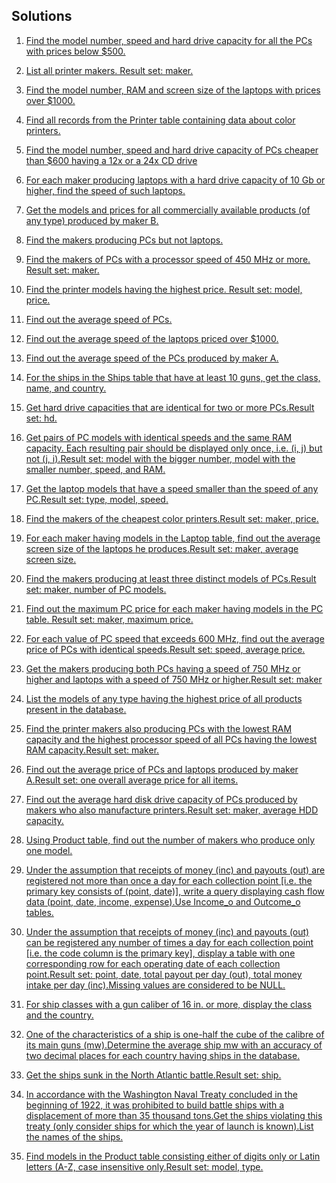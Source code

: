 
## Solutions

1. [Find the model number, speed and hard drive capacity for all the PCs with prices below $500.](./solutions/ex1.md)

2. [List all printer makers. Result set: maker.](./solutions/ex2.md)

3. [Find the model number, RAM and screen size of the laptops with prices over $1000.](./solutions/ex3.md)

4. [Find all records from the Printer table containing data about color printers.](./solutions/ex4.md)

5. [Find the model number, speed and hard drive capacity of PCs cheaper than $600 having a 12x or a 24x CD drive](./solutions/ex5.md)

6. [For each maker producing laptops with a hard drive capacity of 10 Gb or higher, find the speed of such laptops.](./solutions/ex6.md)

7. [Get the models and prices for all commercially available products (of any type) produced by maker B.](./solutions/ex7.md)

8. [Find the makers producing PCs but not laptops.](./solutions/ex8.md)

9. [Find the makers of PCs with a processor speed of 450 MHz or more. Result set: maker.](./solutions/ex9.md)

10. [Find the printer models having the highest price. Result set: model, price.](./solutions/ex10.md)

11. [Find out the average speed of PCs.](./solutions/ex11.md)

12. [Find out the average speed of the laptops priced over $1000.](./solutions/ex12.md)

13. [Find out the average speed of the PCs produced by maker A.](./solutions/ex13.md)

14. [For the ships in the Ships table that have at least 10 guns, get the class, name, and country.](./solutions/ex14.md)

15. [Get hard drive capacities that are identical for two or more PCs.Result set: hd.](./solutions/ex15.md)

16. [Get pairs of PC models with identical speeds and the same RAM capacity. Each resulting pair should be displayed only once, i.e. (i, j) but not (j, i).Result set: model with the bigger number, model with the smaller number, speed, and RAM.](./solutions/ex16.md)

17. [Get the laptop models that have a speed smaller than the speed of any PC.Result set: type, model, speed.](./solutions/ex17.md)

18. [Find the makers of the cheapest color printers.Result set: maker, price.](./solutions/ex18.md)

19. [For each maker having models in the Laptop table, find out the average screen size of the laptops he produces.Result set: maker, average screen size.](./solutions/ex19.md)

20. [Find the makers producing at least three distinct models of PCs.Result set: maker, number of PC models.](./solutions/ex20.md)

21. [Find out the maximum PC price for each maker having models in the PC table. Result set: maker, maximum price.](./solutions/ex21.md)

22. [For each value of PC speed that exceeds 600 MHz, find out the average price of PCs with identical speeds.Result set: speed, average price.](./solutions/ex22.md)

23. [Get the makers producing both PCs having a speed of 750 MHz or higher and laptops with a speed of 750 MHz or higher.Result set: maker](./solutions/ex23.md)

24. [List the models of any type having the highest price of all products present in the database.](./solutions/ex24.md)

25. [Find the printer makers also producing PCs with the lowest RAM capacity and the highest processor speed of all PCs having the lowest RAM capacity.Result set: maker.](./solutions/ex25.md)

26. [Find out the average price of PCs and laptops produced by maker A.Result set: one overall average price for all items.](./solutions/ex26.md)

27. [Find out the average hard disk drive capacity of PCs produced by makers who also manufacture printers.Result set: maker, average HDD capacity.](./solutions/ex27.md)

28. [Using Product table, find out the number of makers who produce only one model.](./solutions/ex28.md)

29. [Under the assumption that receipts of money (inc) and payouts (out) are registered not more than once a day for each collection point [i.e. the primary key consists of (point, date)], write a query displaying cash flow data (point, date, income, expense).Use Income_o and Outcome_o tables.](./solutions/ex29.md)

30. [Under the assumption that receipts of money (inc) and payouts (out) can be registered any number of times a day for each collection point [i.e. the code column is the primary key], display a table with one corresponding row for each operating date of each collection point.Result set: point, date, total payout per day (out), total money intake per day (inc).Missing values are considered to be NULL.](./solutions/ex30.md)

31. [For ship classes with a gun caliber of 16 in. or more, display the class and the country.](./solutions/ex31.md)

32. [One of the characteristics of a ship is one-half the cube of the calibre of its main guns (mw).Determine the average ship mw with an accuracy of two decimal places for each country having ships in the database.](./solutions/ex32.md)

33. [Get the ships sunk in the North Atlantic battle.Result set: ship.](./solutions/ex33.md)

34. [In accordance with the Washington Naval Treaty concluded in the beginning of 1922, it was prohibited to build battle ships with a displacement of more than 35 thousand tons.Get the ships violating this treaty (only consider ships for which the year of launch is known).List the names of the ships.](./solutions/ex34.md)

35. [Find models in the Product table consisting either of digits only or Latin letters (A-Z, case insensitive only.Result set: model, type.](./solutions/ex35.md)
